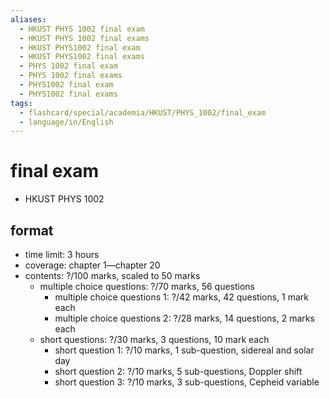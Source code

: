 ```yaml
---
aliases:
  - HKUST PHYS 1002 final exam
  - HKUST PHYS 1002 final exams
  - HKUST PHYS1002 final exam
  - HKUST PHYS1002 final exams
  - PHYS 1002 final exam
  - PHYS 1002 final exams
  - PHYS1002 final exam
  - PHYS1002 final exams
tags:
  - flashcard/special/academia/HKUST/PHYS_1002/final_exam
  - language/in/English
---
```


# final exam

- HKUST PHYS 1002

## format

- time limit: 3 hours
- coverage: chapter 1—chapter 20
- contents: ?/100 marks, scaled to 50 marks
  - multiple choice questions: ?/70 marks, 56 questions
    - multiple choice questions 1: ?/42 marks, 42 questions, 1 mark each
    - multiple choice questions 2: ?/28 marks, 14 questions, 2 marks each
  - short questions: ?/30 marks, 3 questions, 10 mark each
    - short question 1: ?/10 marks, 1 sub-question, sidereal and solar day
    - short question 2: ?/10 marks, 5 sub-questions, Doppler shift
    - short question 3: ?/10 marks, 3 sub-questions, Cepheid variable
